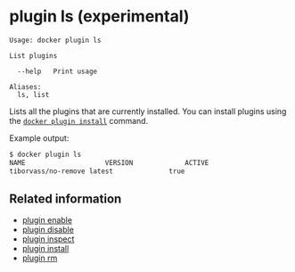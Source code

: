 <!--[metadata]>
+++
title = "plugin ls"
description = "The plugin ls command description and usage"
keywords = ["plugin, list"]
advisory = "experimental"
[menu.main]
parent = "smn_cli"
+++
<![end-metadata]-->

# plugin ls (experimental)

    Usage: docker plugin ls

    List plugins

      --help   Print usage

    Aliases:
      ls, list

Lists all the plugins that are currently installed. You can install plugins
using the [`docker plugin install`](plugin_install.md) command.

Example output:

```bash
$ docker plugin ls
NAME                	VERSION             ACTIVE
tiborvass/no-remove	latest              true
```

## Related information

* [plugin enable](plugin_enable.md)
* [plugin disable](plugin_disable.md)
* [plugin inspect](plugin_inspect.md)
* [plugin install](plugin_install.md)
* [plugin rm](plugin_rm.md)
